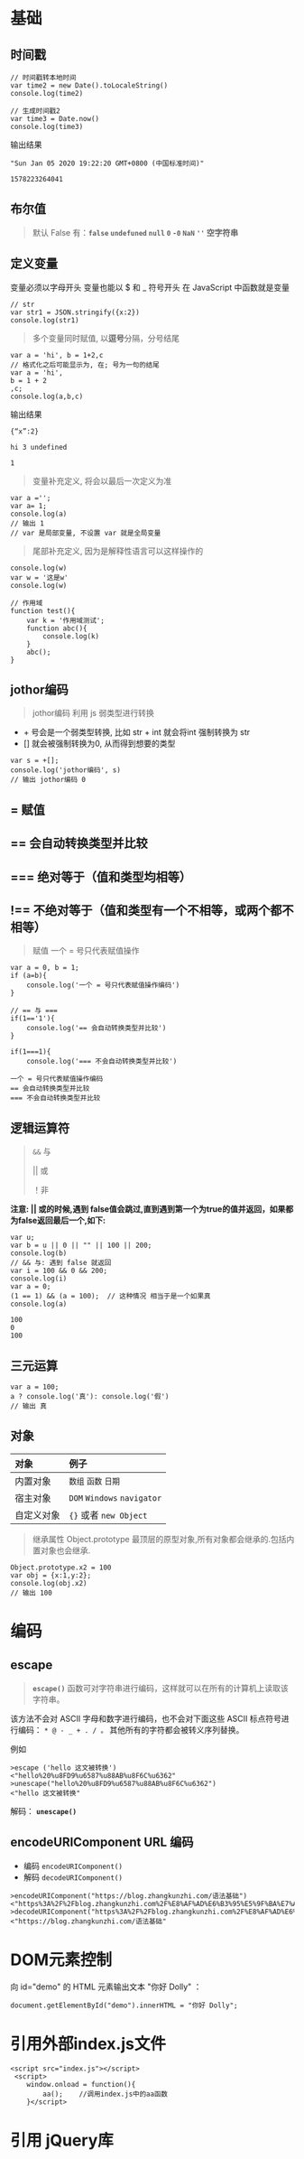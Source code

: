 # 基础

## 时间戳

```
// 时间戳转本地时间
var time2 = new Date().toLocaleString()
console.log(time2)

// 生成时间戳2 
var time3 = Date.now()
console.log(time3)
```

输出结果

```
"Sun Jan 05 2020 19:22:20 GMT+0800 (中国标准时间)"

1578223264041
```



## 布尔值

> 默认 False 有：**`false` `undefuned` `null` `0` `-0` `NaN` `''` 空字符串**

## 定义变量

变量必须以字母开头
变量也能以 $ 和 _ 符号开头
在 JavaScript 中函数就是变量

```
// str
var str1 = JSON.stringify({x:2})
console.log(str1)
```

> 多个变量同时赋值, 以**逗号**分隔，分号结尾

```
var a = 'hi', b = 1+2,c
// 格式化之后可能显示为, 在; 号为一句的结尾
var a = 'hi',
b = 1 + 2
,c;
console.log(a,b,c)
```

输出结果

```
{“x”:2}

hi 3 undefined

1
```

> 变量补充定义, 将会以最后一次定义为准

```
var a ='';
var a= 1;
console.log(a)
// 输出 1
// var 是局部变量, 不设置 var 就是全局变量
```

> 尾部补充定义, 因为是解释性语言可以这样操作的

```
console.log(w)
var w = '这是w'
console.log(w)
	
// 作用域
function test(){
	var k = '作用域测试';
	function abc(){
		console.log(k)
	}
	abc();
}
```

## jothor编码

> jothor编码 利用 js 弱类型进行转换

-  \+ 号会是一个弱类型转换, 比如 str + int 就会将int 强制转换为 str
-  [] 就会被强制转换为0, 从而得到想要的类型

```
var s = +[];
console.log('jothor编码', s)
// 输出 jothor编码 0
```

## =  赋值

## ==  会自动转换类型并比较

## === 绝对等于（值和类型均相等）

## !== 不绝对等于（值和类型有一个不相等，或两个都不相等）

> 赋值 一个 = 号只代表赋值操作

```
var a = 0, b = 1;
if (a=b){
	console.log('一个 = 号只代表赋值操作编码')
}
	
// == 与 === 
if(1=='1'){
	console.log('== 会自动转换类型并比较')
}
	
if(1===1){
	console.log('=== 不会自动转换类型并比较')
```

```
一个 = 号只代表赋值操作编码
== 会自动转换类型并比较
=== 不会自动转换类型并比较
```

## 逻辑运算符

> `&&` 与
>
> || 或
>
> ！非

**注意: || 或的时候,遇到 false值会跳过,直到遇到第一个为true的值并返回，如果都为false返回最后一个,如下:**

```
var u;
var b = u || 0 || "" || 100 || 200;
console.log(b)
// && 与: 遇到 false 就返回
var i = 100 && 0 && 200;
console.log(i)
var a = 0;
(1 == 1) && (a = 100);  // 这种情况 相当于是一个如果真
console.log(a)
```

```
100
0
100
```

## 三元运算

```
var a = 100;
a ? console.log('真'): console.log('假')
// 输出 真
```

## 对象

| 对象       | 例子                        |
| :--------- | :-------------------------- |
| 内置对象   | `数组` `函数` `日期`        |
| 宿主对象   | `DOM` `Windows` `navigator` |
| 自定义对象 | `{}` 或者 `new Object`      |

> 继承属性 Object.prototype 最顶层的原型对象,所有对象都会继承的.包括内置对象也会继承.

```
Object.prototype.x2 = 100
var obj = {x:1,y:2};
console.log(obj.x2)
// 输出 100
```

# 编码

## escape

> **`escape()`** 函数可对字符串进行编码，这样就可以在所有的计算机上读取该字符串。

该方法不会对 ASCII 字母和数字进行编码，也不会对下面这些 ASCII 标点符号进行编码： `* @ - _ + . / 。` 其他所有的字符都会被转义序列替换。

例如

```
>escape ('hello 这文被转换')
<"hello%20%u8FD9%u6587%u88AB%u8F6C%u6362"
>unescape("hello%20%u8FD9%u6587%u88AB%u8F6C%u6362")
<"hello 这文被转换"
```

解码： **`unescape()`**

## encodeURIComponent URL 编码

-  编码 `encodeURIComponent()`
-  解码 `decodeURIComponent()`

```
>encodeURIComponent("https://blog.zhangkunzhi.com/语法基础")
<"https%3A%2F%2Fblog.zhangkunzhi.com%2F%E8%AF%AD%E6%B3%95%E5%9F%BA%E7%A1%80"
>decodeURIComponent("https%3A%2F%2Fblog.zhangkunzhi.com%2F%E8%AF%AD%E6%B3%95%E5%9F%BA%E7%A1%80")
<"https://blog.zhangkunzhi.com/语法基础"
```



# DOM元素控制

向 id="demo" 的 HTML 元素输出文本 "你好 Dolly" ：

```
document.getElementById("demo").innerHTML = "你好 Dolly";
```



# 引用外部index.js文件

```
<script src="index.js"></script>
 <script>
    window.onload = function(){
        aa();    //调用index.js中的aa函数
    }</script>
```

# 引用 jQuery库

<script src="http://apps.bdimg.com/libs/jquery/2.1.1/jquery.min.js">
jQuery 语法是通过选取 HTML 元素，并对选取的元素执行某些操作。
jQuery基础语法： $(selector).action()

```
$("#id")            //ID选择器， 选取id="id"的元素
$("div")            //元素选择器 选取所有<div>标签的元素
$(".classname")     //类选择器  选取class="classname"的元素
$(".classname,.classname1,#id1")     //组合选择器
$(this)				//选取当前 HTML 元素
```

更多实例查询http://www.runoob.com/jquery/jquery-selectors.html

```
$(document).ready(function(){
   // 这是为了防止文档在完全加载（就绪）之前运行 jQuery 代码，即在 DOM 加载完成后才可以对 DOM 进行操作。
});
```



# jQuery-AJAX

jQuery-AJAX是与服务器交换数据的技术，它在不重载全部页面的情况下，实现了对部分网页的更新。

```
$.get(URL,callback)
	URL 参数规定您希望请求的 URL
	callback 参数是请求成功后所执行的函数名

$.getJSON()

$.post(URL,data,callback);
```

# 箭头函数

```
x => x * x
```

上面的箭头函数相当于：

```
function (x) {
    return x * x;
}
```